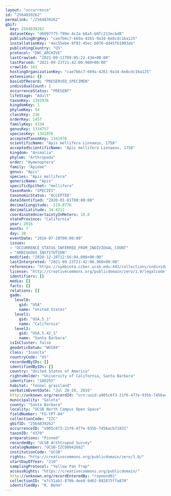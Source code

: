 ```yaml
---
layout: "occurrence"
id: "2564839262"
permalink: "/2564839262"
gbif:
  key: 2564839262
  datasetKey: "d6097f75-f99e-4c2a-b8a5-b0fc213ecbd0"
  publishingOrgKey: "cae7b6c7-669a-4261-9a34-6e8cdc16a125"
  installationKey: "4ec55ebe-9f92-45ec-b076-dd45f61003ab"
  publishingCountry: "US"
  protocol: "DWC_ARCHIVE"
  lastCrawled: "2021-09-11T09:05:22.434+00:00"
  lastParsed: "2021-09-23T21:42:00.960+00:00"
  crawlId: 161
  hostingOrganizationKey: "cae7b6c7-669a-4261-9a34-6e8cdc16a125"
  extensions: {}
  basisOfRecord: "PRESERVED_SPECIMEN"
  individualCount: 1
  occurrenceStatus: "PRESENT"
  lifeStage: "Adult"
  taxonKey: 1341976
  kingdomKey: 1
  phylumKey: 54
  classKey: 216
  orderKey: 1457
  familyKey: 4334
  genusKey: 1334757
  speciesKey: 1341976
  acceptedTaxonKey: 1341976
  scientificName: "Apis mellifera Linnaeus, 1758"
  acceptedScientificName: "Apis mellifera Linnaeus, 1758"
  kingdom: "Animalia"
  phylum: "Arthropoda"
  order: "Hymenoptera"
  family: "Apidae"
  genus: "Apis"
  species: "Apis mellifera"
  genericName: "Apis"
  specificEpithet: "mellifera"
  taxonRank: "SPECIES"
  taxonomicStatus: "ACCEPTED"
  dateIdentified: "2020-01-01T00:00:00"
  decimalLongitude: -119.8776
  decimalLatitude: 34.4211
  coordinateUncertaintyInMeters: 10.0
  stateProvince: "California"
  year: 2016
  month: 7
  day: 28
  eventDate: "2016-07-28T00:00:00"
  issues:
  - "OCCURRENCE_STATUS_INFERRED_FROM_INDIVIDUAL_COUNT"
  - "AMBIGUOUS_INSTITUTION"
  modified: "2020-12-28T12:56:04.000+00:00"
  lastInterpreted: "2021-09-23T21:42:00.960+00:00"
  references: "https://symbiota.ccber.ucsb.edu:443/collections/individual/index.php?occid=180255"
  license: "http://creativecommons.org/publicdomain/zero/1.0/legalcode"
  identifiers: []
  media: []
  facts: []
  relations: []
  gadm:
    level0:
      gid: "USA"
      name: "United States"
    level1:
      gid: "USA.5_1"
      name: "California"
    level2:
      gid: "USA.5.42_1"
      name: "Santa Barbara"
  isInCluster: false
  geodeticDatum: "WGS84"
  class: "Insecta"
  countryCode: "US"
  recordedByIDs: []
  identifiedByIDs: []
  country: "United States of America"
  rightsHolder: "University of California, Santa Barbara"
  identifier: "180255"
  habitat: "fennel grassland"
  verbatimEventDate: "Jul 28-29, 2016"
  http://unknown.org/recordId: "urn:uuid:a905c6f3-21f6-477e-935b-7456acb71831"
  municipality: "Goleta"
  county: "Santa Barbara"
  locality: "UCSB North Campus Open Space"
  fieldNumber: "FG-YPT-04"
  collectionCode: "IZC"
  gbifID: "2564839262"
  occurrenceID: "a905c6f3-21f6-477e-935b-7456acb71831"
  taxonID: "4370"
  preparations: "Pinned"
  recordedBy: "UCSB Arthtropod Survey"
  catalogNumber: "UCSB-IZC00042682"
  institutionCode: "UCSB"
  rights: "http://creativecommons.org/publicdomain/zero/1.0/"
  startDayOfYear: "210"
  samplingProtocol: "Yellow Pan Trap"
  accessRights: "https://creativecommons.org/publicdomain/"
  http://unknown.org/recordEnteredBy: "raymond01"
  collectionID: "e7c51ab1-870b-4ee8-9d62-092875ffa870"
  identifiedBy: "R. Behm"
---
```

